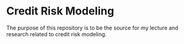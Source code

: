 # Credit Risk Modeling
The purpose of this repository is to be the source for my lecture and research related to credit risk modeling.

